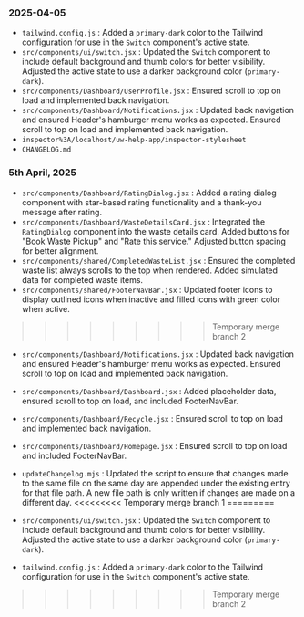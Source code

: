 ### 2025-04-05
* `tailwind.config.js`
  : Added a `primary-dark` color to the Tailwind configuration for use in the `Switch` component's active state.
* `src/components/ui/switch.jsx`
  : Updated the `Switch` component to include default background and thumb colors for better visibility. Adjusted the active state to use a darker background color (`primary-dark`).
* `src/components/Dashboard/UserProfile.jsx`
  : Ensured scroll to top on load and implemented back navigation.
* `src/components/Dashboard/Notifications.jsx`
  : Updated back navigation and ensured Header's hamburger menu works as expected. Ensured scroll to top on load and implemented back navigation.
* `inspector%3A/localhost/uw-help-app/inspector-stylesheet`
* `CHANGELOG.md`
### 5th April, 2025

- `src/components/Dashboard/RatingDialog.jsx`
  : Added a rating dialog component with star-based rating functionality and a thank-you message after rating.
- `src/components/Dashboard/WasteDetailsCard.jsx`
  : Integrated the `RatingDialog` component into the waste details card. Added buttons for "Book Waste Pickup" and "Rate this service." Adjusted button spacing for better alignment.
- `src/components/shared/CompletedWasteList.jsx`
  : Ensured the completed waste list always scrolls to the top when rendered. Added simulated data for completed waste items.
- `src/components/shared/FooterNavBar.jsx`
  : Updated footer icons to display outlined icons when inactive and filled icons with green color when active.

>>>>>>>>> Temporary merge branch 2
- `src/components/Dashboard/Notifications.jsx`
  : Updated back navigation and ensured Header's hamburger menu works as expected. Ensured scroll to top on load and implemented back navigation.

- `src/components/Dashboard/Dashboard.jsx`
  : Added placeholder data, ensured scroll to top on load, and included FooterNavBar.
- `src/components/Dashboard/Recycle.jsx`
  : Ensured scroll to top on load and implemented back navigation.
- `src/components/Dashboard/Homepage.jsx`
  : Ensured scroll to top on load and included FooterNavBar.
- `updateChangelog.mjs`
  : Updated the script to ensure that changes made to the same file on the same day are appended under the existing entry for that file path. A new file path is only written if changes are made on a different day.
<<<<<<<<< Temporary merge branch 1
=========

- `src/components/ui/switch.jsx`
  : Updated the `Switch` component to include default background and thumb colors for better visibility. Adjusted the active state to use a darker background color (`primary-dark`).

- `tailwind.config.js`
  : Added a `primary-dark` color to the Tailwind configuration for use in the `Switch` component's active state.
>>>>>>>>> Temporary merge branch 2
